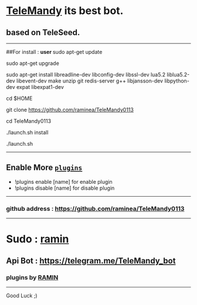 # [TeleMandy](https://telegram.me/TeleMandy) its best bot.
## based on TeleSeed.
___________________________________________________________
##For install : 
<b> user </b>
sudo apt-get update

sudo apt-get upgrade

sudo apt-get install libreadline-dev libconfig-dev libssl-dev lua5.2 liblua5.2-dev libevent-dev make unzip git redis-server g++ libjansson-dev libpython-dev expat libexpat1-dev

cd $HOME

git clone https://github.com/raminea/TeleMandy0113

cd TeleMandy0113

./launch.sh install

./launch.sh
___________________________________________________________
## Enable More [`plugins`](https://github.com/raminea/TeleMandy0113/tree/master/plugins)
* !plugins enable [name] for enable plugin
* !plugins disable [name] for disable plugin

___________________________________________________________
### github address : https://github.com/raminea/TeleMandy0113
___________________________________________________________
# Sudo : [ramin](https://telegram.me/raminea)
## Api Bot : **https://telegram.me/TeleMandy_bot**
### plugins by [RAMIN](https://telegram.me/raminea)
___________________________________________________________
Good Luck ;)

